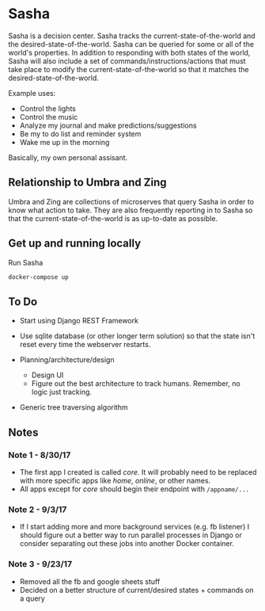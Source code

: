 # Sasha

Sasha is a decision center. Sasha tracks the current-state-of-the-world and the desired-state-of-the-world. Sasha can be queried for some or all of the world's properties. In addition to responding with both states of the world, Sasha will also include a set of commands/instructions/actions that must take place to modify the current-state-of-the-world so that it matches the desired-state-of-the-world.

Example uses:

- Control the lights
- Control the music
- Analyze my journal and make predictions/suggestions
- Be my to do list and reminder system
- Wake me up in the morning

Basically, my own personal assisant.

## Relationship to Umbra and Zing

Umbra and Zing are collections of microserves that query Sasha in order to know what action to take. They are also frequently reporting in to Sasha so that the current-state-of-the-world is as up-to-date as possible.

## Get up and running locally

Run Sasha

```bash
docker-compose up
```

## To Do

- Start using Django REST Framework

- Use sqlite database (or other longer term solution) so that the state isn't reset every time the webserver restarts.

- Planning/architecture/design
  - Design UI
  - Figure out the best architecture to track humans. Remember, no logic just tracking.

- Generic tree traversing algorithm

## Notes

### Note 1 - 8/30/17

- The first app I created is called _core_. It will probably need to be replaced with more specific apps like _home_, _online_, or other names.
- All apps except for _core_ should begin their endpoint with `/appname/...`

### Note 2 - 9/3/17

- If I start adding more and more background services (e.g. fb listener) I should figure out a better way to run parallel processes in Django or consider separating out these jobs into another Docker container.

### Note 3 - 9/23/17

- Removed all the fb and google sheets stuff
- Decided on a better structure of current/desired states + commands on a query
